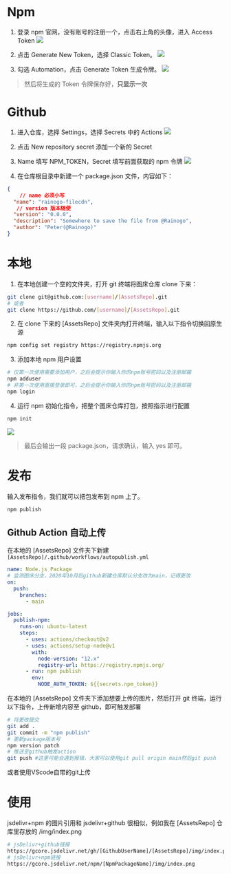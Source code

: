 # Npm
1. 登录 npm 官网，没有账号的注册一个，点击右上角的头像，进入 Access Token
![](https://gcore.jsdelivr.net/npm/xxfer-pic@1.0.2/a008ab16/npm1.png)

2. 点击 Generate New Token，选择 Classic Token。 
![](https://gcore.jsdelivr.net/npm/xxfer-pic@1.0.2/a008ab16/npm2.png)

3. 勾选 Automation，点击 Generate Token 生成令牌。
![](https://gcore.jsdelivr.net/npm/xxfer-pic@1.0.2/a008ab16/npm3.png)
> 然后将生成的 Token 令牌保存好，**只显示一次**

# Github
1. 进入仓库，选择 Settings，选择 Secrets 中的 Actions
![](https://gcore.jsdelivr.net/npm/xxfer-pic@1.0.2/a008ab16/secret1.png)

2. 点击 New repository secret 添加一个新的 Secret
3. Name 填写 NPM_TOKEN，Secret 填写前面获取的 npm 令牌
![](https://gcore.jsdelivr.net/npm/xxfer-pic@1.0.2/a008ab16/secret3.png)

4. 在仓库根目录中新建一个 package.json 文件，内容如下：
```json
{
    // name 必须小写
  "name": "rainogo-filecdn",
   // version 版本随便
  "version": "0.0.0",
  "description": "Somewhere to save the file from @Rainogo",
  "author": "Peter(@Rainogo)"
}
```

# 本地
1. 在本地创建一个空的文件夹，打开 git 终端将图床仓库 clone 下来：
```bash
git clone git@github.com:[username]/[AssetsRepo].git
# 或者
git clone https://github.com/[username]/[AssetsRepo].git
```

2. 在 clone 下来的 [AssetsRepo] 文件夹内打开终端，输入以下指令切换回原生源
```bash
npm config set registry https://registry.npmjs.org
```

3. 添加本地 npm 用户设置
```bash
# 仅第一次使用需要添加用户，之后会提示你输入你的npm账号密码以及注册邮箱
npm adduser
# 非第一次使用直接登录即可，之后会提示你输入你的npm账号密码以及注册邮箱
npm login
```

4. 运行 npm 初始化指令，把整个图床仓库打包，按照指示进行配置
```bash
npm init
```
![](https://gcore.jsdelivr.net/npm/xxfer-pic@1.0.3/a008ab16/npminit.png)
> 最后会输出一段 package.json，请求确认，输入 yes 即可。

# 发布
输入发布指令，我们就可以把包发布到 npm 上了。
```bash
npm publish
```

## Github Action 自动上传
在本地的 [AssetsRepo] 文件夹下新建 `[AssetsRepo]/.github/workflows/autopublish.yml`
```yml
name: Node.js Package
# 监测图床分支，2020年10月后github新建仓库默认分支改为main，记得更改
on:
  push:
    branches:
      - main

jobs:
  publish-npm:
    runs-on: ubuntu-latest
    steps:
      - uses: actions/checkout@v2
      - uses: actions/setup-node@v1
        with:
          node-version: "12.x"
          registry-url: https://registry.npmjs.org/
      - run: npm publish
        env:
          NODE_AUTH_TOKEN: ${{secrets.npm_token}}
```
在本地的 [AssetsRepo] 文件夹下添加想要上传的图片，然后打开 git 终端，运行以下指令，上传新增内容至 github，即可触发部署
```bash
# 将更改提交
git add .
git commit -m "npm publish"
# 更新package版本号
npm version patch
# 推送至github触发action
git push #这里可能会遇到报错，大家可以使用git pull origin main然后git push
```
或者使用VScode自带的git上传

# 使用
jsdelivr+npm 的图片引用和 jsdelivr+github 很相似，例如我在 [AssetsRepo] 仓库里存放的 /img/index.png
```bash
# jsDelivr+github链接
https://gcore.jsdelivr.net/gh/[GithubUserName]/[AssetsRepo]/img/index.png
# jsDelivr+npm链接
https://gcore.jsdelivr.net/npm/[NpmPackageName]/img/index.png
```